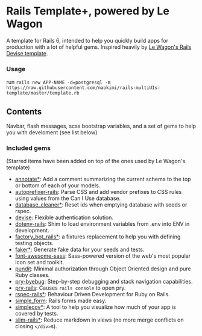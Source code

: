 # Rails Template+, powered by Le Wagon
A template for Rails 6, intended to help you quickly build apps for production with a lot of helpful gems. Inspired heavily by [Le Wagon's Rails Devise template](https://github.com/lewagon/rails-templates).

### Usage
run 
```rails new APP-NAME -d=postgresql -m https://raw.githubusercontent.com/naokimi/rails-multiUIs-template/master/template.rb```

## Contents
Navbar, flash messages, scss bootstrap variables, and a set of gems to help you with develoment (see list below)

### Included gems
(Starred items have been added on top of the ones used by Le Wagon's template)

- [annotate\*](https://github.com/ctran/annotate_models): Add a comment summarizing the current schema to the top or bottom of each of your models.
- [autoprefixer-rails](https://github.com/ai/autoprefixer-rails): Parse CSS and add vendor prefixes to CSS rules using values from the Can I Use database.
- [database_cleaner\*](https://github.com/DatabaseCleaner/database_cleaner): Reset ids when emptying database with seeds or rspec.
- [devise](https://github.com/heartcombo/devise): Flexible authentication solution.
- [dotenv-rails](https://github.com/bkeepers/dotenv): Shim to load environment variables from .env into ENV in development.
- [factory_bot_rails\*](https://github.com/thoughtbot/factory_bot_rails): a fixtures replacement to help you with defining testing objects.
- [faker\*](https://github.com/faker-ruby/faker): Generate fake data for your seeds and tests.
- [font-awesome-sass](https://github.com/FortAwesome/font-awesome-sass): Sass-powered version of the web's most popular icon set and toolkit.
- [pundit](https://github.com/varvet/pundit): Minimal authorization through Object Oriented design and pure Ruby classes.
- [pry-byebug](https://github.com/deivid-rodriguez/pry-byebug): Step-by-step debugging and stack navigation capabilities.
- [pry-rails](https://github.com/rweng/pry-rails): Causes `rails console` to open pry.
- [rspec-rails\*](https://github.com/rspec/rspec-rails): Behaviour Driven Development for Ruby on Rails.
- [simple_form](https://github.com/heartcombo/simple_form): Rails forms made easy.
- [simplecov\*](https://github.com/simplecov-ruby/simplecov): A tool to help you visualize how much of your app is covered by tests.
- [slim-rails\*](https://github.com/slim-template/slim-rails): Reduce markdown in views (no more merge conflicts on closing `</div>`s).
